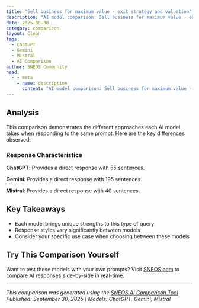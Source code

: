 ```yaml
---
title: "Sell business for maximum value - exit strategy and valuation"
description: "AI model comparison: Sell business for maximum value - exit strategy and valuation..."
date: 2025-09-30
category: comparison
layout: Clean
tags:
  - ChatGPT
  - Gemini
  - Mistral
  - AI Comparison
author: SNEOS Community
head:
  - - meta
    - name: description
      content: "AI model comparison: Sell business for maximum value - exit strategy and valuation..."
---
```


<ChatComparison
  title="Sell business for maximum value - exit strategy and valuation"
  prompt="Sell business for maximum value - exit strategy and valuation"
  :responses='{
    "ChatGPT": "Selling a business for maximum value requires careful planning, a solid exit strategy, and a well-supported valuation. Here\u2019s a guide to help you maximize your business sale proceeds:\n\n### Exit Strategy Overview\nAn exit strategy is a plan for how you will leave your business and realize the financial value you\u2019ve built. Common exit strategies include:\n\n1. **Selling to a Third Party (Strategic Buyer or Financial Buyer)**\n   - Strategic buyers are companies in your industry looking to expand or gain competitive advantage.\n   - Financial buyers include private equity firms or investors seeking a return on investment.\n   \n2. **Selling to Management or Employees (MBO/ESOP)**\n   - Management Buyout (MBO) involves selling the business to your company\u2019s management team.\n   - Employee Stock Ownership Plans (ESOPs) gradually transfer ownership to employees.\n   \n3. **Family Succession**\n   - Passing the business to family members, often combined with gifting or succession planning.\n   \n4. **Partial Sale or Merger**\n   - Selling a portion of the business or merging with another company to unlock value.\n   \n5. **Initial Public Offering (IPO)**\n   - Going public to sell shares on the stock market, typically for larger companies.\n\n### Steps to Sell for Maximum Value\n\n1. **Get Your Financials in Order**\n   - Prepare clean, audited financial statements for the past 3-5 years.\n   - Ensure profitability, consistent revenue growth, and strong cash flow.\n   - Resolve any outstanding legal, tax, or compliance issues.\n\n2. **Optimize Business Operations**\n   - Streamline processes and document procedures to reduce dependence on key individuals.\n   - Strengthen customer relationships and diversify your customer base.\n   - Secure key contracts and intellectual property.\n\n3. **Hire Professional Advisors**\n   - Use a business broker, M\u0026A advisor, or investment banker experienced in your industry.\n   - Engage an accountant and a corporate lawyer to assist with due diligence.\n\n4. **Determine Business Valuation**\n   Use multiple valuation methods for a comprehensive view:\n   - **Income Approach (Discounted Cash Flow - DCF)**\n     Projects future cash flows and discounts them to present value.\n   - **Market Approach**\n     Compares your business to recent sales of similar businesses.\n   - **Asset-Based Approach**\n     Values the net asset value (assets minus liabilities).\n   \n5. **Enhance Business Value**\n   - Increase recurring revenue and reduce customer concentration risk.\n   - Improve margins and scalability.\n   - Document growth opportunities and a clear business plan.\n\n6. **Prepare a Confidential Information Memorandum (CIM)**\n   - A professional prospectus highlighting key value drivers, financials, and growth prospects.\n   \n7. **Engage with Potential Buyers**\n   - Maintain confidentiality until a Non-Disclosure Agreement (NDA) is signed.\n   - Qualify buyers financially and strategically.\n   \n8. **Negotiate Deal Structure**\n   - Consider upfront cash, earn-outs, seller financing, and tax implications.\n   - Aim for terms that align interests and minimize risk.\n\n9. **Conduct Due Diligence**\n   - Prepare a data room with all necessary documents.\n   - Respond to buyer inquiries promptly and transparently.\n\n10. **Close the Deal**\n    - Finalize agreements and transfer ownership smoothly.\n    - Plan your post-sale transition if staying on temporarily.\n\n---\n\n### Tips to Maximize Sale Price\n\n- Demonstrate consistent profitability and growth.\n- Show scalable systems and strong management team.\n- Minimize seller dependency.\n- Diversify customers and suppliers.\n- Highlight proprietary technology or unique competitive advantages.\n- Time the sale according to market conditions and industry cycles.\n\n---\n\nIf you want, I can help you with a more specific valuation approach or exit plan tailored to your business type and size. Would you like to provide details about your business?",
    "Gemini": "Okay, let\u0027s break down how to sell your business for maximum value, covering both the exit strategy and valuation aspects.\n\n**I. Understanding Your Exit Strategy**\n\nAn exit strategy is your plan for how you\u0027ll eventually leave your business and ideally, make a profit. It\u0027s not just about selling; it\u0027s about timing, preparation, and maximizing your return.\n\n**A. Key Considerations for Choosing an Exit Strategy:**\n\n*   **Your Goals:**  This is the most important factor. What do you want to achieve?\n    *   **Financial Goals:** How much money do you need/want from the sale?  Is it enough for retirement, a new venture, or other investments?  Be specific.\n    *   **Lifestyle Goals:** Do you want to stay involved in the business in some capacity?  Do you want a clean break?  Are you looking for a specific type of buyer (e.g., one who will maintain the company culture)?\n    *   **Legacy Goals:** Do you care about the future of the business and its employees?  Do you want the company to continue operating under its current brand?\n*   **Business Readiness:** Is your business in good enough shape to attract buyers and command a high price?  Are your financials clean and accurate?  Is your team strong and independent?\n*   **Market Conditions:** Is it a \u0022seller\u0027s market\u0022 or a \u0022buyer\u0027s market\u0022 in your industry?  Are interest rates favorable for financing?  Are there many potential buyers active in the market?\n*   **Timing:** When do you want to exit?  This will influence the type of exit strategy you pursue.\n*   **Risk Tolerance:** Are you willing to take on more risk for a potentially higher payout? (e.g., seller financing)\n\n**B. Common Exit Strategies:**\n\n1.  **Sale to a Strategic Buyer (Acquisition):**\n    *   **What it is:** Selling to a company that is already in your industry or a related industry.  This buyer often wants your business for synergies (e.g., increased market share, new technology, access to customers, eliminating competition).\n    *   **Pros:**  Often the highest valuation, potential for faster deal closing.  They can see the value beyond just the financial numbers.\n    *   **Cons:**  Can be more complex negotiations.  May involve integration challenges.  Potential for job losses.\n    *   **Good for:** Businesses with strong market position, valuable intellectual property, established customer base, or efficient operations.\n\n2.  **Sale to a Financial Buyer (Private Equity):**\n    *   **What it is:** Selling to a private equity firm that invests in companies with the goal of improving their performance and selling them later at a profit.\n    *   **Pros:**  Often a good valuation, can provide capital for growth before and after the sale, can bring operational expertise.\n    *   **Cons:**  Focus on short-term profitability, may involve significant operational changes, potential for higher leverage.\n    *   **Good for:**  Businesses with strong and predictable cash flow, potential for growth, and a solid management team.\n\n3.  **Management Buyout (MBO):**\n    *   **What it is:** Selling to your existing management team.\n    *   **Pros:**  Can ensure continuity of the business, easier transition, less disruption to employees and customers.\n    *   **Cons:**  May result in a lower valuation, management team may lack the capital to finance the purchase, can be challenging to negotiate fairly.\n    *   **Good for:**  Businesses with a strong and capable management team, owners who want to see the business continue in its current form.\n\n4.  **Employee Stock Ownership Plan (ESOP):**\n    *   **What it is:** Selling your shares to an ESOP, which is a trust fund set up for the benefit of your employees.\n    *   **Pros:**  Can provide tax benefits, aligns employee interests with the company\u0027s success, can be a good way to ensure continuity.\n    *   **Cons:**  Can be complex and expensive to set up, requires ongoing compliance, may not result in the highest valuation.\n    *   **Good for:**  Companies with a strong culture and a desire to reward employees.\n\n5.  **Initial Public Offering (IPO):**\n    *   **What it is:** Selling shares of your company to the public through a stock exchange.\n    *   **Pros:**  Potential for very high valuation, access to significant capital, increased visibility and prestige.\n    *   **Cons:**  Expensive and time-consuming, requires significant regulatory compliance, loss of control.\n    *   **Good for:**  Large, high-growth companies with a proven track record.\n\n6.  **Liquidation:**\n    *   **What it is:** Selling off the assets of the business.\n    *   **Pros:**  Can be a quick way to exit, can recover some value from the business.\n    *   **Cons:**  Typically results in the lowest valuation, can be emotionally difficult.\n    *   **Good for:**  Businesses that are struggling financially or have no other viable exit options.\n\n7.  **Passing the Business On (Family Succession):**\n    *   **What it is:** Transferring ownership of the business to family members.\n    *   **Pros:**  Ensures continuity of the business, preserves family legacy.\n    *   **Cons:**  Can be complex and emotionally charged, may require significant planning to avoid family conflict, may not provide the owner with the desired financial return.\n    *   **Good for:** Family-owned businesses with capable and interested family members.\n\n**C. Developing Your Exit Strategy Timeline:**\n\n*   **Ideally, start planning 3-5 years before you want to exit.** This gives you time to prepare the business, improve its performance, and find the right buyer.\n*   **Year 1-2:** Focus on improving profitability, streamlining operations, strengthening the management team, and cleaning up financials.\n*   **Year 2-3:** Get a professional valuation, identify potential buyers, and begin preparing marketing materials.\n*   **Year 3-5:** Initiate the sale process, negotiate with potential buyers, and close the deal.\n\n**II. Business Valuation: Determining What Your Business is Worth**\n\nA business valuation is a process of determining the economic value of your company.  It\u0027s essential for setting a realistic asking price and negotiating effectively with potential buyers.\n\n**A. Why is Valuation Important?**\n\n*   **Sets a Realistic Asking Price:** Prevents you from underselling or overpricing.\n*   **Negotiating Power:** Provides a factual basis for your price and justifies your position.\n*   **Attracts Serious Buyers:**  A well-supported valuation shows you\u0027re serious and prepared.\n*   **Financing:**  Buyers often need a valuation to secure financing for the purchase.\n*   **Tax Implications:**  Valuation can impact the tax implications of the sale.\n\n**B. Common Valuation Methods:**\n\n1.  **Asset-Based Valuation:**\n    *   **How it works:**  Calculates the value of your business by summing the value of its assets (e.g., cash, accounts receivable, inventory, equipment, real estate) and subtracting its liabilities (e.g., accounts payable, loans).\n    *   **When it\u0027s used:**  Often used for companies with significant tangible assets, such as real estate, manufacturing, or construction.  Also useful for liquidation scenarios.\n    *   **Pros:**  Simple to understand, provides a baseline value.\n    *   **Cons:**  Doesn\u0027t account for intangible assets (e.g., brand reputation, customer relationships, intellectual property) or future earnings potential.\n\n2.  **Income-Based Valuation (Discounted Cash Flow - DCF):**\n    *   **How it works:**  Projects the future cash flows of your business over a specific period (typically 5-10 years) and then discounts those cash flows back to their present value using a discount rate that reflects the risk of the investment.\n    *   **When it\u0027s used:**  Commonly used for businesses with a stable and predictable income stream.\n    *   **Pros:**  Reflects the future earnings potential of the business.\n    *   **Cons:**  Requires accurate financial projections, sensitive to changes in the discount rate, can be complex.\n\n3.  **Market-Based Valuation (Comparable Company Analysis - Comps):**\n    *   **How it works:**  Compares your business to similar companies that have recently been sold or are publicly traded.  Uses financial metrics (e.g., revenue, EBITDA, net income) to derive a valuation multiple, which is then applied to your business.\n    *   **When it\u0027s used:**  Most effective when there are readily available comparable transactions or public companies in your industry.\n    *   **Pros:**  Relatively simple to understand, reflects current market conditions.\n    *   **Cons:**  Finding truly comparable companies can be difficult, may not accurately reflect the unique characteristics of your business.\n\n4.  **Earnings Multiplier (SDE/EBITDA Multiple):**\n    *   **How it works:**  A simplified income-based approach. Uses a multiple (based on industry averages and risk factors) applied to Seller\u0027s Discretionary Earnings (SDE) or Earnings Before Interest, Taxes, Depreciation, and Amortization (EBITDA). SDE is often used for smaller businesses.\n    *   **When it\u0027s used:** Very common for valuing small to medium-sized businesses.\n    *   **Pros:**  Relatively straightforward and widely used.\n    *   **Cons:**  Relies on accurate SDE/EBITDA calculations and a relevant multiple, which can be subjective.\n\n**C. Factors Affecting Valuation:**\n\n*   **Financial Performance:** Revenue growth, profitability (EBITDA, SDE, Net Income), cash flow, margins.\n*   **Industry:** Growth prospects, competition, regulatory environment.\n*   **Market Position:** Market share, brand reputation, customer base.\n*   **Management Team:** Experience, expertise, depth.\n*   **Customer Concentration:**  Reliance on a few large customers can be a risk.\n*   **Intellectual Property:** Patents, trademarks, copyrights.\n*   **Operational Efficiency:** Streamlined processes, efficient use of resources.\n*   **Economic Conditions:** Interest rates, inflation, overall economic growth.\n*   **Deal Structure:** Terms of the sale, financing options, earn-outs.\n*   **Risk Factors:**  Any factors that could negatively impact the business\u0027s future performance.\n\n**D. Getting a Professional Valuation:**\n\n*   **Hire a qualified business appraiser.** Look for someone with experience in your industry and the proper credentials (e.g., Certified Valuation Analyst (CVA), Accredited Senior Appraiser (ASA)).\n*   **Provide the appraiser with accurate and complete financial information.** This includes financial statements, tax returns, contracts, and other relevant documents.\n*   **Be prepared to answer questions about your business.** The appraiser will need to understand your business model, operations, and competitive landscape.\n\n**III. Maximizing Your Business\u0027s Value Before Selling:**\n\nThis is where the rubber meets the road. You need to actively *increase* the value of your business.\n\n**A. Operational Improvements:**\n\n*   **Increase Revenue:**\n    *   Expand into new markets or customer segments.\n    *   Develop new products or services.\n    *   Improve marketing and sales efforts.\n    *   Increase customer retention.\n*   **Improve Profitability:**\n    *   Reduce costs by streamlining operations, negotiating better supplier pricing, and improving efficiency.\n    *   Increase prices where possible without losing customers.\n    *   Improve inventory management.\n*   **Strengthen Management Team:**\n    *   Hire or promote talented managers.\n    *   Develop a clear organizational structure.\n    *   Implement performance-based compensation.\n    *   Create documentation for every role and process.\n*   **Document EVERYTHING:**  A well-documented business is easier to understand and manage, making it more attractive to buyers.\n\n**B. Financial Improvements:**\n\n*   **Clean Up Your Financial Records:**\n    *   Ensure your financial statements are accurate and up-to-date.\n    *   Address any accounting irregularities.\n    *   Get an audit if necessary.\n*   **Improve Cash Flow:**\n    *   Manage accounts receivable and payable effectively.\n    *   Reduce inventory levels.\n    *   Secure favorable financing terms.\n*   **Reduce Debt:**\n    *   Pay down high-interest debt.\n    *   Improve your debt-to-equity ratio.\n\n**C. Strategic Improvements:**\n\n*   **Diversify Your Customer Base:** Reduce reliance on a few large customers.\n*   **Develop a Strong Brand:** Build brand awareness and loyalty.\n*   **Protect Your Intellectual Property:** Secure patents, trademarks, and copyrights.\n*   **Develop a Succession Plan:** Even if you\u0027re not planning to pass the business on to family members, having a succession plan in place demonstrates that the business can continue operating without you.\n\n**IV. The Sale Process:**\n\n1.  **Prepare Your Business for Sale:** Gather all relevant documents, clean up your financials, and prepare a marketing package.\n2.  **Engage a Business Broker or Investment Banker (Optional but often recommended):**  They can help you find potential buyers, negotiate the deal, and manage the sale process.\n3.  **Identify Potential Buyers:**  Develop a list of strategic and financial buyers who might be interested in your business.\n4.  **Market Your Business:**  Reach out to potential buyers and provide them with information about your business.\n5.  **Negotiate Offers:**  Evaluate offers from potential buyers and negotiate the terms of the sale.\n6.  **Due Diligence:**  Allow the buyer to conduct due diligence on your business.\n7.  **Close the Deal:**  Sign the purchase agreement and transfer ownership of the business.\n\n**V. Key Takeaways:**\n\n*   **Start Planning Early:** Give yourself ample time to prepare your business for sale.\n*   **Focus on Value Creation:** Improve your business\u0027s financial performance, operations, and strategic position.\n*   **Get a Professional Valuation:** Understand what your business is worth.\n*   **Choose the Right Exit Strategy:** Select the strategy that best aligns with your goals and the characteristics of your business.\n*   **Negotiate Effectively:** Advocate for your interests and be prepared to walk away if the deal isn\u0027t right.\n*   **Surround Yourself with Experts:**  Engage experienced advisors, such as business brokers, investment bankers, attorneys, and accountants.\n*   **Be Patient:**  The sale process can take time, so be prepared to be patient and persistent.\n\nSelling a business is a complex process. By following these steps, you can increase the value of your business and maximize your return on investment. Good luck!\n",
    "Mistral": "Selling a business for maximum value involves careful planning, strategic positioning, and a well-executed exit strategy. Here are key steps to help you achieve this:\n\n### 1. **Prepare Your Business for Sale**\n   - **Financial Health:** Ensure your financial records are accurate and up-to-date. This includes profit and loss statements, balance sheets, and cash flow statements.\n   - **Operational Efficiency:** Streamline operations to reduce costs and improve efficiency. This can make your business more attractive to buyers.\n   - **Market Position:** Strengthen your market position by focusing on customer satisfaction, brand reputation, and competitive advantages.\n   - **Legal and Compliance:** Ensure all legal and compliance issues are addressed, including contracts, licenses, and regulatory requirements.\n\n### 2. **Determine the Valuation**\n   - **Valuation Methods:**\n     - **Earnings Multiples:** Commonly used for small to medium-sized businesses. The multiple is applied to earnings before interest, taxes, depreciation, and amortization (EBITDA).\n     - **Discounted Cash Flow (DCF):** Estimates the value of a business based on its expected future cash flows, discounted to present value.\n     - **Market Comparables:** Compare your business to similar businesses that have recently sold.\n     - **Asset-Based Valuation:** Sum of the business\u0027s assets minus its liabilities.\n   - **Professional Valuation:** Consider hiring a professional business valuator or an investment banker to get an accurate and unbiased valuation.\n\n### 3. **Develop an Exit Strategy**\n   - **Timing:** Choose the right time to sell. Market conditions, industry trends, and your personal circumstances can all influence the best time to exit.\n   - **Buyer Profiles:** Identify potential buyers. These could be strategic buyers (competitors or complementary businesses), financial buyers (private equity firms), or individual investors.\n   - **Marketing Plan:** Develop a marketing plan to attract potential buyers. This may include creating a confidential information memorandum (CIM) and leveraging business brokers or investment bankers.\n   - **Negotiation Strategy:** Be prepared to negotiate terms, including price, payment structure, and transition plans.\n\n### 4. **Execute the Sale**\n   - **Due Diligence:** Be prepared for a thorough due diligence process. Buyers will scrutinize your financials, operations, legal documents, and more.\n   - **Legal Agreements:** Work with legal advisors to draft and review purchase agreements, non-disclosure agreements, and other legal documents.\n   - **Transition Plan:** Develop a transition plan to ensure a smooth handover. This may include training the new owners, transferring key relationships, and ensuring continuity of operations.\n\n### 5. **Post-Sale Considerations**\n   - **Tax Implications:** Understand the tax implications of the sale. Consult with a tax advisor to minimize tax liabilities.\n   - **Personal Plans:** Consider your personal plans post-sale. This may include retirement, starting a new business, or other ventures.\n   - **Legacy and Reputation:** Ensure that the sale aligns with your long-term goals for the business and your personal legacy.\n\n### Tips for Maximizing Value:\n   - **Diversify Revenue Streams:** Reduce reliance on a single customer or product.\n   - **Build a Strong Management Team:** A capable management team can make the business more attractive to buyers.\n   - **Document Processes:** Well-documented processes can make the transition smoother and the business more valuable.\n   - **Invest in Growth:** Show potential buyers that the business has growth potential.\n\nBy following these steps and considering these tips, you can position your business for a successful sale at maximum value."
  }'
  published-date="22:46"
/>

## Analysis

This comparison demonstrates the different approaches each AI model takes when responding to the same prompt. Here are the key differences observed:

### Response Characteristics

**ChatGPT**: Provides a direct response with 55 sentences. 

**Gemini**: Provides a direct response with 195 sentences. 

**Mistral**: Provides a direct response with 40 sentences. 

## Key Takeaways

- Each model brings unique strengths to this type of query
- Response styles vary significantly between models
- Consider your specific use case when choosing between these models

## Try This Comparison Yourself

Want to test these models with your own prompts? Visit [SNEOS.com](https://sneos.com) to compare AI responses side-by-side in real-time.

---

*This comparison was generated using the [SNEOS AI Comparison Tool](https://sneos.com)*
*Published: September 30, 2025 | Models: ChatGPT, Gemini, Mistral*
